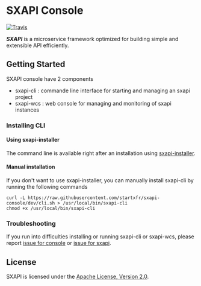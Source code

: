 SXAPI Console
=============

[![Travis](https://travis-ci.org//startxfr/sxapi-console.svg?branch=dev)](https://travis-ci.org/startxfr/sxapi-console)

***SXAPI*** is a microservice framework optimized for building simple and extensible API efficiently. 


Getting Started
---------------

SXAPI console have 2 components

* sxapi-cli : commande line interface for starting and managing an sxapi project
* sxapi-wcs : web console for managing and monitoring of sxapi instances


### Installing CLI

#### Using sxapi-installer

The command line is available right after an installation using [sxapi-installer](https://github.com/startxfr/sxapi-installer/).

#### Manual installation

If you don't want to use sxapi-installer, you can manually install sxapi-cli by running the following commands

```
curl -L https://raw.githubusercontent.com/startxfr/sxapi-console/dev/cli.sh > /usr/local/bin/sxapi-cli
chmod +x /usr/local/bin/sxapi-cli
```

### Troubleshooting

If you run into difficulties installing or running sxapi-cli or sxapi-wcs, please report [issue for console](https://github.com/startxfr/sxapi-console/issues/new) or  [issue for sxapi](https://github.com/startxfr/sxapi-core/issues/new).

License
-------

SXAPI is licensed under the [Apache License, Version 2.0](http://www.apache.org/licenses/).